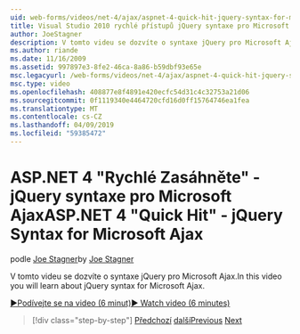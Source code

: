 ```yaml
---
uid: web-forms/videos/net-4/ajax/aspnet-4-quick-hit-jquery-syntax-for-microsoft-ajax
title: Visual Studio 2010 rychlé přístupů jQuery syntaxe pro Microsoft Ajax | Dokumentace Microsoftu
author: JoeStagner
description: V tomto videu se dozvíte o syntaxe jQuery pro Microsoft Ajax.
ms.author: riande
ms.date: 11/16/2009
ms.assetid: 997897e3-8fe2-46ca-8a86-b59dbf93e65e
msc.legacyurl: /web-forms/videos/net-4/ajax/aspnet-4-quick-hit-jquery-syntax-for-microsoft-ajax
msc.type: video
ms.openlocfilehash: 408877e8f4891e420ecfc54d31c4c32753a21d06
ms.sourcegitcommit: 0f1119340e4464720cfd16d0ff15764746ea1fea
ms.translationtype: MT
ms.contentlocale: cs-CZ
ms.lasthandoff: 04/09/2019
ms.locfileid: "59385472"
---
```

# <a name="aspnet-4-quick-hit---jquery-syntax-for-microsoft-ajax"></a><span data-ttu-id="b252b-103">ASP.NET 4 "Rychlé Zasáhněte" - jQuery syntaxe pro Microsoft Ajax</span><span class="sxs-lookup"><span data-stu-id="b252b-103">ASP.NET 4 "Quick Hit" - jQuery Syntax for Microsoft Ajax</span></span>

<span data-ttu-id="b252b-104">podle [Joe Stagner](https://github.com/JoeStagner)</span><span class="sxs-lookup"><span data-stu-id="b252b-104">by [Joe Stagner](https://github.com/JoeStagner)</span></span>

<span data-ttu-id="b252b-105">V tomto videu se dozvíte o syntaxe jQuery pro Microsoft Ajax.</span><span class="sxs-lookup"><span data-stu-id="b252b-105">In this video you will learn about jQuery syntax for Microsoft Ajax.</span></span> 

[<span data-ttu-id="b252b-106">&#9654;Podívejte se na video (6 minut)</span><span class="sxs-lookup"><span data-stu-id="b252b-106">&#9654; Watch video (6 minutes)</span></span>](https://channel9.msdn.com/Blogs/ASP-NET-Site-Videos/aspnet-4-quick-hit-jquery-syntax-for-microsoft-ajax)

> [!div class="step-by-step"]
> <span data-ttu-id="b252b-107">[Předchozí](aspnet-4-quick-hit-the-scriptloader.md)
> [další](aspnet-4-quick-hit-ajax-data-templates.md)</span><span class="sxs-lookup"><span data-stu-id="b252b-107">[Previous](aspnet-4-quick-hit-the-scriptloader.md)
[Next](aspnet-4-quick-hit-ajax-data-templates.md)</span></span>
